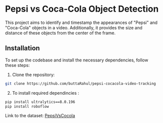 # Pepsi vs Coca-Cola Object Detection

This project aims to identify and timestamp the appearances of "Pepsi" and "Coca-Cola" objects in a video. Additionally, it provides the size and distance of these objects from the center of the frame.

## Installation

To set up the codebase and install the necessary dependencies, follow these steps:

1. Clone the repository:

```bash
git clone https://github.com/buttaRahul/pepsi-cocacola-video-tracking

```
2. To install required dependincies :
```bash
pip install ultralytics==8.0.196
pip install roboflow
```
Link to the dataset: [PepsiVsCocola](https://universe.roboflow.com/boycott-brands/cola-vs-pepsi/dataset/1)


